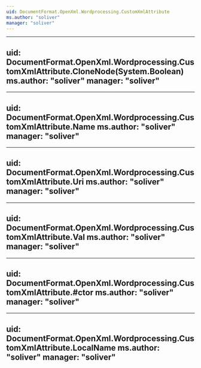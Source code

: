 ```yaml
---
uid: DocumentFormat.OpenXml.Wordprocessing.CustomXmlAttribute
ms.author: "soliver"
manager: "soliver"
---
```


---
uid: DocumentFormat.OpenXml.Wordprocessing.CustomXmlAttribute.CloneNode(System.Boolean)
ms.author: "soliver"
manager: "soliver"
---

---
uid: DocumentFormat.OpenXml.Wordprocessing.CustomXmlAttribute.Name
ms.author: "soliver"
manager: "soliver"
---

---
uid: DocumentFormat.OpenXml.Wordprocessing.CustomXmlAttribute.Uri
ms.author: "soliver"
manager: "soliver"
---

---
uid: DocumentFormat.OpenXml.Wordprocessing.CustomXmlAttribute.Val
ms.author: "soliver"
manager: "soliver"
---

---
uid: DocumentFormat.OpenXml.Wordprocessing.CustomXmlAttribute.#ctor
ms.author: "soliver"
manager: "soliver"
---

---
uid: DocumentFormat.OpenXml.Wordprocessing.CustomXmlAttribute.LocalName
ms.author: "soliver"
manager: "soliver"
---
